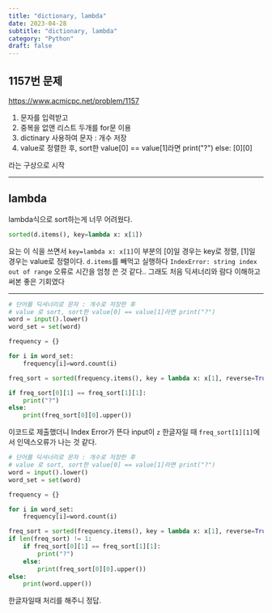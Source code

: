 ```yaml
---
title: "dictionary, lambda"
date: 2023-04-28
subtitle: "dictionary, lambda"
category: "Python"
draft: false
---
```


## 1157번 문제

https://www.acmicpc.net/problem/1157

1. 문자를 입력받고
2. 중복을 없앤 리스트 두개를 for문 이용
3. dictinary 사용하여 문자 : 개수 저장
4. value로 정렬한 후, sort한 value[0] == value[1]라면 print("?") else: [0][0]

라는 구상으로 시작

---

## lambda

lambda식으로 sort하는게 너무 어려웠다.

```python
sorted(d.items(), key=lambda x: x[1])
```

요는 이 식을 쓰면서 `key=lambda x: x[1]`이 부분의 [0]일 경우는 key로 정렬, [1]일 경우는 value로 정렬이다.
`d.items`를 빼먹고 실행하다 `IndexError: string index out of range` 오류로 시간을 엄청 쓴 것 같다.. 그래도 처음 딕셔너리와 람다 이해하고 써본 좋은 기회였다

---

```python
# 단어를 딕셔너리로 문자 : 개수로 저장한 후
# value 로 sort, sort한 value[0] == value[1]라면 print("?")
word = input().lower()
word_set = set(word)

frequency = {}

for i in word_set:
    frequency[i]=word.count(i)

freq_sort = sorted(frequency.items(), key = lambda x: x[1], reverse=True)

if freq_sort[0][1] == freq_sort[1][1]:
    print("?")
else:
    print(freq_sort[0][0].upper())
```

이코드로 제출했더니 Index Error가 뜬다
input이 `z` 한글자일 때 `freq_sort[1][1]`에서 인덱스오류가 나는 것 같다.

```python
# 단어를 딕셔너리로 문자 : 개수로 저장한 후
# value 로 sort, sort한 value[0] == value[1]라면 print("?")
word = input().lower()
word_set = set(word)

frequency = {}

for i in word_set:
    frequency[i]=word.count(i)

freq_sort = sorted(frequency.items(), key = lambda x: x[1], reverse=True)
if len(freq_sort) != 1:
    if freq_sort[0][1] == freq_sort[1][1]:
        print("?")
    else:
        print(freq_sort[0][0].upper())
else:
    print(word.upper())
```

한글자일때 처리를 해주니 정답.

